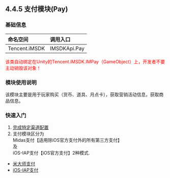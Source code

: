 ## 4.4.5 支付模块(Pay)

### 基础信息

|命名空间 |调用入口 |
| :-- |:-- |
|Tencent.iMSDK | IMSDKApi.Pay |


<font color=red>该类自动绑定在Unity的Tencent.iMSDK.IMPay（GameObject）上，开发者不要主动销毁该对象！</font>

### 模块使用说明

该模块主要是用于玩家购买（货币、道具、月点卡），获取营销活动信息，获取商品信息。

### 快速入门
1. [完成特定渠道配置](../../Channel/midas.md)  
2. 支付模块区分为  
  Midas支付【适用除iOS官方支付外的所有第三方支付】  
  及  
  iOS-IAP支付【iOS官方支付】2种模式.

  * [米大师支付](pay-midas.md)
  * [iOS-IAP支付](pay-iap.md)


